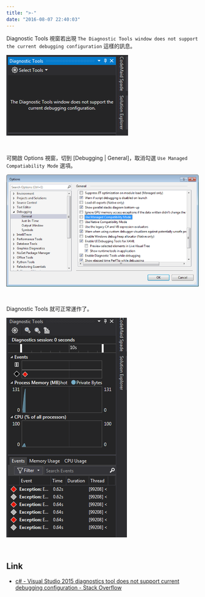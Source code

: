 ```yaml
---
title: ">-"
date: "2016-08-07 22:40:03"
---
```



Diagnostic Tools 視窗若出現 `The Diagnostic Tools window does not support the current debugging configuration` 這樣的訊息。  

<!-- More -->

![1.png](1.png)

<br/>


可開啟 Options 視窗，切到 [Debugging | General]，取消勾選 `Use Managed Compatiability Mode` 選項。  

![2.png](2.png)

<br/>


Diagnostic Tools 就可正常運作了。  

![3.png](3.png)

<br/>


Link
----
* [c# - Visual Studio 2015 diagnostics tool does not support current debugging configuration - Stack Overflow](http://stackoverflow.com/questions/32167640/visual-studio-2015-diagnostics-tool-does-not-support-current-debugging-configura)
